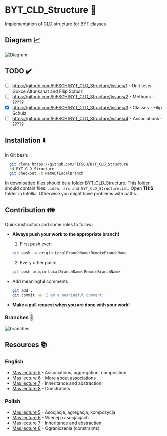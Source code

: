 
# BYT_CLD_Structure :rocket:

Implementation of CLD structure for BYT classes


## Diagram :chart_with_upwards_trend:

![Diagram](https://user-images.githubusercontent.com/101246547/205025385-8f476a16-60cb-4657-af52-87116f2bdc7b.svg "Class diagram")


## TODO :heavy_check_mark:
- [ ] https://github.com/FiFSCH/BYT_CLD_Structure/issues/1 - Unit tests - Gokce Altunkanat and Filip Schulz 
- [ ] https://github.com/FiFSCH/BYT_CLD_Structure/issues/2 - Methods - ?????
- [x] https://github.com/FiFSCH/BYT_CLD_Structure/issues/3 - Classes - Filip Schulz
- [ ] https://github.com/FiFSCH/BYT_CLD_Structure/issues/4 - Associations - ?????
## Installation :arrow_down:

In Git bash:
```bash
  git clone https://github.com/FiFSCH/BYT_CLD_Structure 
  cd BYT_CLD_Structure
  git checkout -b NameOfLocalBranch
```
In downloaded files should be a folder BYT_CLD_Structure. This folder should contain files:
`.idea, src and BYT_CLD_Structure.iml`. Open **THIS** folder in IntelliJ. Otherwise you might have problems with paths.

## Contribution :family:

Quick instruction and some rules to follow: 

- **Always push your work to the appropriate branch!**
    
    1. First push ever:
    ```bash
    git push -u origin LocalBranchName:RemoteBranchName
    ```
    2. Every other push:
    ```bash
    git push origin LocalBranchName:RemoteBranchName
    ```
- Add meaningful comments
     ```bash
    git add .
    git commit -m 'I am a meaningful comment'
    ```
- **Make a pull request when you are done with your work!**
### Branches :deciduous_tree:
![branches](https://user-images.githubusercontent.com/101246547/208239276-9f5455ef-d666-4350-a445-df61776de9b2.png "List of branches")
## Resources :books:
### English
- [Mas lecture 5](https://users.pja.edu.pl/~mtrzaska/Files/MAS/MAS-05-en.pdf) - Associations, aggregation, composition
- [Mas lecture 6](https://users.pja.edu.pl/~mtrzaska/Files/MAS/MAS-06-en.pdf) - More about associations
- [Mas lecture 7](https://users.pja.edu.pl/~mtrzaska/Files/MAS/MAS-07-en.pdf) - Inheritance and abstraction
- [Mas lecture 8](https://users.pja.edu.pl/~mtrzaska/Files/MAS/MAS-08-en.pdf) - Constratints
### Polish
- [Mas lecture 5](https://users.pja.edu.pl/~mtrzaska/Files/MAS/MAS-05.pdf) - Asocjacje, agregacja, kompozycja
- [Mas lecture 6](https://users.pja.edu.pl/~mtrzaska/Files/MAS/MAS-06.pdf) - Więcej o asocjacjach
- [Mas lecture 7](https://users.pja.edu.pl/~mtrzaska/Files/MAS/MAS-07.pdf) - Inheritance and abstraction
- [Mas lecture 8](https://users.pja.edu.pl/~mtrzaska/Files/MAS/MAS-08.pdf) - Ograniczenia (constraints)


